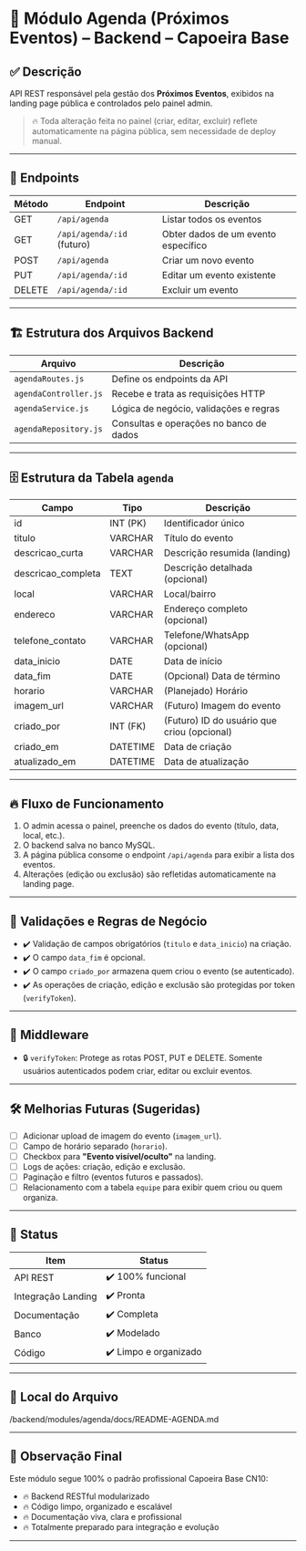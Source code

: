 # 📅 Módulo Agenda (Próximos Eventos) – Backend – Capoeira Base

## ✅ Descrição
API REST responsável pela gestão dos **Próximos Eventos**, exibidos na landing page pública e controlados pelo painel admin.

> 🔥 Toda alteração feita no painel (criar, editar, excluir) reflete automaticamente na página pública, sem necessidade de deploy manual.

---

## 🔗 Endpoints

| Método | Endpoint                         | Descrição                                  |
|--------|-----------------------------------|---------------------------------------------|
| GET    | `/api/agenda`                    | Listar todos os eventos                    |
| GET    | `/api/agenda/:id` (futuro)       | Obter dados de um evento específico        |
| POST   | `/api/agenda`                    | Criar um novo evento                       |
| PUT    | `/api/agenda/:id`                | Editar um evento existente                 |
| DELETE | `/api/agenda/:id`                | Excluir um evento                          |

---

## 🏗️ Estrutura dos Arquivos Backend

| Arquivo                  | Descrição                                        |
|--------------------------|---------------------------------------------------|
| `agendaRoutes.js`        | Define os endpoints da API                       |
| `agendaController.js`    | Recebe e trata as requisições HTTP               |
| `agendaService.js`       | Lógica de negócio, validações e regras           |
| `agendaRepository.js`    | Consultas e operações no banco de dados          |

---

## 🗄️ Estrutura da Tabela `agenda`

| Campo               | Tipo       | Descrição                                    |
|---------------------|------------|-----------------------------------------------|
| id                  | INT (PK)   | Identificador único                          |
| titulo              | VARCHAR    | Título do evento                             |
| descricao_curta     | VARCHAR    | Descrição resumida (landing)                 |
| descricao_completa  | TEXT       | Descrição detalhada (opcional)               |
| local               | VARCHAR    | Local/bairro                                 |
| endereco            | VARCHAR    | Endereço completo (opcional)                 |
| telefone_contato    | VARCHAR    | Telefone/WhatsApp (opcional)                 |
| data_inicio         | DATE       | Data de início                               |
| data_fim            | DATE       | (Opcional) Data de término                   |
| horario             | VARCHAR    | (Planejado) Horário                          |
| imagem_url          | VARCHAR    | (Futuro) Imagem do evento                    |
| criado_por          | INT (FK)   | (Futuro) ID do usuário que criou (opcional)  |
| criado_em           | DATETIME   | Data de criação                              |
| atualizado_em       | DATETIME   | Data de atualização                          |

---

## 🔥 Fluxo de Funcionamento

1. O admin acessa o painel, preenche os dados do evento (título, data, local, etc.).
2. O backend salva no banco MySQL.
3. A página pública consome o endpoint `/api/agenda` para exibir a lista dos eventos.
4. Alterações (edição ou exclusão) são refletidas automaticamente na landing page.

---

## 🎯 Validações e Regras de Negócio

- ✔️ Validação de campos obrigatórios (`titulo` e `data_inicio`) na criação.
- ✔️ O campo `data_fim` é opcional.
- ✔️ O campo `criado_por` armazena quem criou o evento (se autenticado).
- ✔️ As operações de criação, edição e exclusão são protegidas por token (`verifyToken`).

---

## 🔐 Middleware

- 🔒 `verifyToken`: Protege as rotas POST, PUT e DELETE. Somente usuários autenticados podem criar, editar ou excluir eventos.

---

## 🛠️ Melhorias Futuras (Sugeridas)

- [ ] Adicionar upload de imagem do evento (`imagem_url`).
- [ ] Campo de horário separado (`horario`).
- [ ] Checkbox para **"Evento visível/oculto"** na landing.
- [ ] Logs de ações: criação, edição e exclusão.
- [ ] Paginação e filtro (eventos futuros e passados).
- [ ] Relacionamento com a tabela `equipe` para exibir quem criou ou quem organiza.

---

## 🎯 Status

| Item              | Status      |
|-------------------|-------------|
| API REST          | ✔️ 100% funcional |
| Integração Landing| ✔️ Pronta    |
| Documentação      | ✔️ Completa  |
| Banco             | ✔️ Modelado  |
| Código            | ✔️ Limpo e organizado |

---

## 📜 Local do Arquivo

/backend/modules/agenda/docs/README-AGENDA.md


---

## 🚀 Observação Final

Este módulo segue 100% o padrão profissional Capoeira Base CN10:

- 🔥 Backend RESTful modularizado  
- 🔥 Código limpo, organizado e escalável  
- 🔥 Documentação viva, clara e profissional  
- 🔥 Totalmente preparado para integração e evolução  

---

